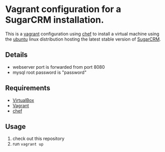 # Vagrant configuration for a SugarCRM installation.

This is a [vagrant](http://www.vagrantup.com) configuration using [chef](http://www.opscode.com/chef/) to install a virtual machine using the [ubuntu](http://www.ubuntu.com) linux distribution hosting the latest stable version of [SugarCRM](http://www.sugarcrm.com).

## Details

* webserver port is forwarded from port 8080
* mysql root password is "password"

## Requirements

* [VirtualBox](https://www.virtualbox.org)
* [Vagrant](http://www.vagrantup.com)
* [chef](http://www.opscode.com/chef/)

## Usage

1. check out this repository
2. run `vagrant up`

